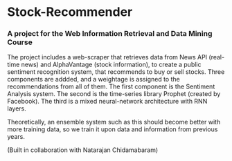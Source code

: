 # Stock-Recommender
### A project for the Web Information Retrieval and Data Mining Course


The project includes a web-scraper that retrieves data from News API (real-time news) and AlphaVantage (stock information), to create a public sentiment recognition system, that recommends to buy or sell stocks. 
Three components are addded, and a weightage is assigned to the recommendations from all of them.
The first component is the Sentiment Analysis system.
The second is the time-series library Prophet (created by Facebook).
The third is a mixed neural-network architecture with RNN layers.

Theoretically, an ensemble system such as this should become better with more training data, so we train it upon data and information from previous years.

(Built in collaboration with Natarajan Chidamabaram)
